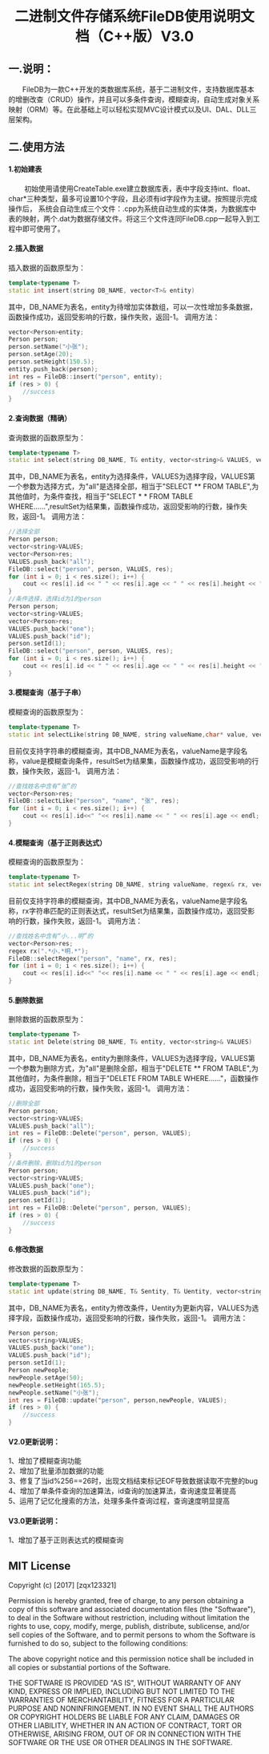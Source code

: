 ﻿# <center>二进制文件存储系统FileDB使用说明文档（C++版）V3.0</center>

## 一.说明：
&ensp;&ensp;&ensp;&ensp;FileDB为一款C++开发的类数据库系统，基于二进制文件，支持数据库基本的增删改查（CRUD）操作，并且可以多条件查询，模糊查询，自动生成对象关系映射（ORM）等。在此基础上可以轻松实现MVC设计模式以及UI、DAL、DLL三层架构。
## 二.使用方法
#### 1.初始建表
&ensp;&ensp;&ensp;&ensp; 初始使用请使用CreateTable.exe建立数据库表，表中字段支持int、float、char*三种类型，最多可设置10个字段，且必须有id字段作为主键。按照提示完成操作后， 系统会自动生成三个文件：.cpp为系统自动生成的实体类，为数据库中表的映射，两个.dat为数据存储文件。将这三个文件连同FileDB.cpp一起导入到工程中即可使用了。
#### 2.插入数据
插入数据的函数原型为：
```C++
template<typename T>
static int insert(string DB_NAME, vector<T>& entity)
```
其中，DB_NAME为表名，entity为待增加实体数组，可以一次性增加多条数据，函数操作成功，返回受影响的行数，操作失败，返回-1。
调用方法：
```C++
vector<Person>entity;
Person person;
person.setName("小张");
person.setAge(20);
person.setHeight(150.5);
entity.push_back(person);
int res = FileDB::insert("person", entity);
if (res > 0) {
	//success
}
```
#### 2.查询数据（精确）
查询数据的函数原型为：
```C++
template<typename T>
static int select(string DB_NAME, T& entity, vector<string>& VALUES, vector<T>& resultSet)
```
其中，DB_NAME为表名，entity为选择条件，VALUES为选择字段，VALUES第一个参数为选择方式，为"all"是选择全部，相当于"SELECT ** FROM TABLE",为其他值时，为条件查找，相当于"SELECT * * FROM TABLE WHERE......",resultSet为结果集，函数操作成功，返回受影响的行数，操作失败，返回-1。
调用方法：
```C++
//选择全部
Person person;
vector<string>VALUES;
vector<Person>res;
VALUES.push_back("all");
FileDB::select("person", person, VALUES, res);
for (int i = 0; i < res.size(); i++) {
    cout << res[i].id << " " << res[i].age << " " << res[i].height << " " << res[i].name << endl;
}
//条件选择，选择id为1的person
Person person;
vector<string>VALUES;
vector<Person>res;
VALUES.push_back("one");
VALUES.push_back("id");
person.setId(1);
FileDB::select("person", person, VALUES, res);
for (int i = 0; i < res.size(); i++) {
    cout << res[i].id << " " << res[i].age << " " << res[i].height << " " << res[i].name << endl;
}
```
#### 3.模糊查询（基于子串）
模糊查询的函数原型为：
```C++
template<typename T>
static int selectLike(string DB_NAME, string valueName,char* value, vector<T>& resultSet)
```
目前仅支持字符串的模糊查询，其中DB_NAME为表名，valueName是字段名称，value是模糊查询条件，resultSet为结果集，函数操作成功，返回受影响的行数，操作失败，返回-1。
调用方法：
```C++
//查找姓名中含有“张”的
vector<Person>res;
FileDB::selectLike("person", "name", "张", res);
for (int i = 0; i < res.size(); i++) {
	cout << res[i].id<<" "<< res[i].name << " " << res[i].age << endl;
}
```

#### 4.模糊查询（基于正则表达式）
模糊查询的函数原型为：
```C++
template<typename T>
static int selectRegex(string DB_NAME, string valueName, regex& rx, vector<T>& resultSet)
```
目前仅支持字符串的模糊查询，其中DB_NAME为表名，valueName是字段名称，rx字符串匹配的正则表达式，resultSet为结果集，函数操作成功，返回受影响的行数，操作失败，返回-1。
调用方法：
```C++
//查找姓名中含有“小...明”的
vector<Person>res;
regex rx(".*小.*明.*");
FileDB::selectRegex("person", "name", rx, res);
for (int i = 0; i < res.size(); i++) {
	cout << res[i].id<<" "<< res[i].name << " " << res[i].age << endl;
}
```
#### 5.删除数据
删除数据的函数原型为：
```C++
template<typename T>
static int Delete(string DB_NAME, T& entity, vector<string>& VALUES)
```
其中，DB_NAME为表名，entity为删除条件，VALUES为选择字段，VALUES第一个参数为删除方式，为"all"是删除全部，相当于"DELETE  ** FROM TABLE",为其他值时，为条件删除，相当于"DELETE FROM TABLE WHERE......"，函数操作成功，返回受影响的行数，操作失败，返回-1。
调用方法：
```C++
//删除全部
Person person;
vector<string>VALUES;
VALUES.push_back("all");
int res = FileDB::Delete("person", person, VALUES);
if (res > 0) {
	//success
}
//条件删除，删除id为1的person
Person person;
vector<string>VALUES;
VALUES.push_back("one");
VALUES.push_back("id");
person.setId(1);
int res = FileDB::Delete("person", person, VALUES);
if (res > 0) {
	//success
}
```
#### 6.修改数据
修改数据的函数原型为：
```C++
template<typename T>
static int update(string DB_NAME, T& Sentity, T& Uentity, vector<string>& VALUES)
```
其中，DB_NAME为表名，entity为修改条件，Uentity为更新内容，VALUES为选择字段，函数操作成功，返回受影响的行数，操作失败，返回-1。
调用方法：
```C++
Person person;
vector<string>VALUES;
VALUES.push_back("one");
VALUES.push_back("id");
person.setId(1);
Person newPeople;
newPeople.setAge(50);
newPeople.setHeight(165.5);
newPeople.setName("小张");
int res = FileDB::update("person", person,newPeople, VALUES);
if (res > 0) {
	//success
}
```
#### V2.0更新说明：  
1、增加了模糊查询功能  
2、增加了批量添加数据的功能  
3、修复了当id%256==26时，出现文档结束标记EOF导致数据读取不完整的bug  
4、增加了单条件查询的加速算法，id查询的加速算法，查询速度显著提高  
5、运用了记忆化搜索的方法，处理多条件查询过程，查询速度明显提高

#### V3.0更新说明：  
1、增加了基于正则表达式的模糊查询


## MIT License

Copyright (c) [2017] [zqx123321]

Permission is hereby granted, free of charge, to any person obtaining a copy
of this software and associated documentation files (the "Software"), to deal
in the Software without restriction, including without limitation the rights
to use, copy, modify, merge, publish, distribute, sublicense, and/or sell
copies of the Software, and to permit persons to whom the Software is
furnished to do so, subject to the following conditions:

The above copyright notice and this permission notice shall be included in all
copies or substantial portions of the Software.

THE SOFTWARE IS PROVIDED "AS IS", WITHOUT WARRANTY OF ANY KIND, EXPRESS OR
IMPLIED, INCLUDING BUT NOT LIMITED TO THE WARRANTIES OF MERCHANTABILITY,
FITNESS FOR A PARTICULAR PURPOSE AND NONINFRINGEMENT. IN NO EVENT SHALL THE
AUTHORS OR COPYRIGHT HOLDERS BE LIABLE FOR ANY CLAIM, DAMAGES OR OTHER
LIABILITY, WHETHER IN AN ACTION OF CONTRACT, TORT OR OTHERWISE, ARISING FROM,
OUT OF OR IN CONNECTION WITH THE SOFTWARE OR THE USE OR OTHER DEALINGS IN THE
SOFTWARE.
